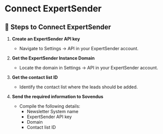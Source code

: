 # Connect ExpertSender

## 📝 Steps to Connect ExpertSender

1. **Create an ExpertSender API key**
   - Navigate to Settings → API in your ExpertSender account.

2. **Get the ExpertSender Instance Domain**
   - Locate the domain in Settings → API in your ExpertSender account.

3. **Get the contact list ID**
   - Identify the contact list where the leads should be added.

4. **Send the required information to Sovendus**
   - Compile the following details:
     - Newsletter System name
     - ExpertSender API key
     - Domain
     - Contact list ID